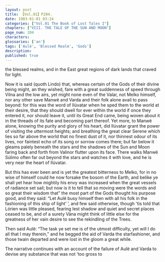 ```yaml
---
layout: post
title: 【Vol.01】P204.
date: 1983-01-01 03:24
categories: ["Vol.01 The Book of Lost Tales I"]
chapters: ["VIII. THE TALE OF THE SUN AND MOON"]
page_num: 204
characters: 
glossaries: ['an']
tags: ['Aulë', 'Blessed Realm', 'Gods']
description: 
published: true
---
```


<p style="text-indent: 0;">
the blessed realms, and in the East great regions of dark lands that craved for light.
</p>

Now it is said (quoth Lindo) that, whereas certain of the Gods of their divine being might, an they wished, fare with a great suddenness of speed through Vilna and the low airs, yet might none even of the Valar, not Melko himself, nor any other save Manwë and Varda and their folk alone avail to pass beyond: for this was the word of Ilúvatar when he sped them to the world at their desire, that they should dwell for ever within the world if once they entered it, nor should leave it, until its Great End came, being woven about it in the threads of its fate and becoming part thereof. Yet more, to Manwë alone, knowing the purity and glory of his heart, did Ilúvatar grant the power of visiting the uttermost heights; and breathing the great clear Serene which lies so far above the world that no finest dust of it, nor thinnest odour of its lives, nor faintest echo of its song or sorrow comes there; but far below it gleams palely beneath the stars and the shadows of the Sun and Moon faring back and forth from Valinor flutter upon its face. There walks Manwë Súlimo often far out beyond the stars and watches it with love, and he is very near the heart of Ilúvatar.

But this has ever been and is yet the greatest bitterness to Melko, for in no wise of himself could he now forsake the bosom of the Earth, and belike ye shall yet hear how mightily his envy was increased when the great vessels of radiance set sail; but now is it to tell that so moving were the words and so great their wisdom that” the most part of the Gods thought his purpose good, and they said: “Let Aulë busy himself then with all his folk in the fashioning of this ship of light’ ’, and few said otherwise, though 'tis told that Lórien was little pleased, fearing lest shadow and quiet and secret places ceased to be, and of a surety Vána might think of little else for the greatness of her vain desire to see the rekindling of the Trees.

Then said Aulë: “The task ye set me is of the utmost difficulty, yet will I do all that I may therein,” and he begged the aid of Varda the starfashioner, and those twain departed and were lost in the gloom a great while.

The narrative continues with an account of the failure of Aulë and Varda to devise any substance that was not ‘too gross to

